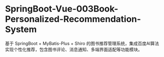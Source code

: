 # SpringBoot-Vue-003Book-Personalized-Recommendation-System
基于 SpringBoot + MyBatis-Plus + Shiro 的图书推荐管理系统，集成百度AI算法实现个性化推荐，包含图书评论、消息通知、多端界面适配等功能模块。
